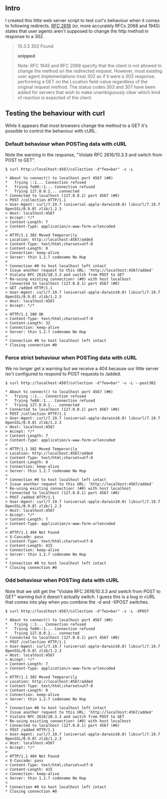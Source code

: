 ## Intro

I created this little web server script to test curl's behaviour when it comes to following redirects.  [RFC 2616](http://www.w3.org/Protocols/rfc2616/rfc2616-sec10.html) (or, more accurately RFCs 2068 and 1945) states that user agents aren't supposed to change the http method in response to a 302.

>  10.3.3 302 Found
>  
>  **snipped**
>  
>  Note: RFC 1945 and RFC 2068 specify that the client is not allowed
>  to change the method on the redirected request.  However, most
>  existing user agent implementations treat 302 as if it were a 303
>  response, performing a GET on the Location field-value regardless
>  of the original request method. The status codes 303 and 307 have
>  been added for servers that wish to make unambiguously clear which
>  kind of reaction is expected of the client.

## Testing the behaviour with curl

While it appears that most browsers change the method to a GET it's possible to control the behaviour with cURL.

### Default behaviour when POSTing data with cURL

Note the warning in the response, "Violate RFC 2616/10.3.3 and switch from POST to GET".

    $ curl http://localhost:4567/collection -d"foo=bar" -v -L
    
    * About to connect() to localhost port 4567 (#0)
    *   Trying ::1... Connection refused
    *   Trying fe80::1... Connection refused
    *   Trying 127.0.0.1... connected
    * Connected to localhost (127.0.0.1) port 4567 (#0)
    > POST /collection HTTP/1.1
    > User-Agent: curl/7.19.7 (universal-apple-darwin10.0) libcurl/7.19.7 OpenSSL/0.9.8l zlib/1.2.3
    > Host: localhost:4567
    > Accept: */*
    > Content-Length: 7
    > Content-Type: application/x-www-form-urlencoded
    > 
    < HTTP/1.1 302 Moved Temporarily
    < Location: http://localhost:4567/added
    < Content-Type: text/html;charset=utf-8
    < Content-Length: 0
    < Connection: keep-alive
    < Server: thin 1.2.7 codename No Hup
    < 
    * Connection #0 to host localhost left intact
    * Issue another request to this URL: 'http://localhost:4567/added'
    * Violate RFC 2616/10.3.3 and switch from POST to GET
    * Re-using existing connection! (#0) with host localhost
    * Connected to localhost (127.0.0.1) port 4567 (#0)
    > GET /added HTTP/1.1
    > User-Agent: curl/7.19.7 (universal-apple-darwin10.0) libcurl/7.19.7 OpenSSL/0.9.8l zlib/1.2.3
    > Host: localhost:4567
    > Accept: */*
    > 
    < HTTP/1.1 200 OK
    < Content-Type: text/html;charset=utf-8
    < Content-Length: 32
    < Connection: keep-alive
    < Server: thin 1.2.7 codename No Hup
    < 
    * Connection #0 to host localhost left intact
    * Closing connection #0

### Force strict behaviour when POSTing data with cURL

We no longer get a warning but we receive a 404 because our little server isn't configured to respond to POST requests to /added.

    $ curl http://localhost:4567/collection -d"foo=bar" -v -L --post302
    
    * About to connect() to localhost port 4567 (#0)
    *   Trying ::1... Connection refused
    *   Trying fe80::1... Connection refused
    *   Trying 127.0.0.1... connected
    * Connected to localhost (127.0.0.1) port 4567 (#0)
    > POST /collection HTTP/1.1
    > User-Agent: curl/7.19.7 (universal-apple-darwin10.0) libcurl/7.19.7 OpenSSL/0.9.8l zlib/1.2.3
    > Host: localhost:4567
    > Accept: */*
    > Content-Length: 7
    > Content-Type: application/x-www-form-urlencoded
    > 
    < HTTP/1.1 302 Moved Temporarily
    < Location: http://localhost:4567/added
    < Content-Type: text/html;charset=utf-8
    < Content-Length: 0
    < Connection: keep-alive
    < Server: thin 1.2.7 codename No Hup
    < 
    * Connection #0 to host localhost left intact
    * Issue another request to this URL: 'http://localhost:4567/added'
    * Re-using existing connection! (#0) with host localhost
    * Connected to localhost (127.0.0.1) port 4567 (#0)
    > POST /added HTTP/1.1
    > User-Agent: curl/7.19.7 (universal-apple-darwin10.0) libcurl/7.19.7 OpenSSL/0.9.8l zlib/1.2.3
    > Host: localhost:4567
    > Accept: */*
    > Content-Length: 7
    > Content-Type: application/x-www-form-urlencoded
    > 
    < HTTP/1.1 404 Not Found
    < X-Cascade: pass
    < Content-Type: text/html;charset=utf-8
    < Content-Length: 415
    < Connection: keep-alive
    < Server: thin 1.2.7 codename No Hup
    < 
    * Connection #0 to host localhost left intact
    * Closing connection #0
    
### Odd behaviour when POSTing data with cURL

Note that we still get the "Violate RFC 2616/10.3.3 and switch from POST to GET" warning but it doesn't actually switch.  I guess this is a bug in cURL that comes into play when you combine the -d and -XPOST switches.

    $ curl http://localhost:4567/collection -d"foo=bar" -v -L -XPOST
    
    * About to connect() to localhost port 4567 (#0)
    *   Trying ::1... Connection refused
    *   Trying fe80::1... Connection refused
    *   Trying 127.0.0.1... connected
    * Connected to localhost (127.0.0.1) port 4567 (#0)
    > POST /collection HTTP/1.1
    > User-Agent: curl/7.19.7 (universal-apple-darwin10.0) libcurl/7.19.7 OpenSSL/0.9.8l zlib/1.2.3
    > Host: localhost:4567
    > Accept: */*
    > Content-Length: 7
    > Content-Type: application/x-www-form-urlencoded
    > 
    < HTTP/1.1 302 Moved Temporarily
    < Location: http://localhost:4567/added
    < Content-Type: text/html;charset=utf-8
    < Content-Length: 0
    < Connection: keep-alive
    < Server: thin 1.2.7 codename No Hup
    < 
    * Connection #0 to host localhost left intact
    * Issue another request to this URL: 'http://localhost:4567/added'
    * Violate RFC 2616/10.3.3 and switch from POST to GET
    * Re-using existing connection! (#0) with host localhost
    * Connected to localhost (127.0.0.1) port 4567 (#0)
    > POST /added HTTP/1.1
    > User-Agent: curl/7.19.7 (universal-apple-darwin10.0) libcurl/7.19.7 OpenSSL/0.9.8l zlib/1.2.3
    > Host: localhost:4567
    > Accept: */*
    > 
    < HTTP/1.1 404 Not Found
    < X-Cascade: pass
    < Content-Type: text/html;charset=utf-8
    < Content-Length: 415
    < Connection: keep-alive
    < Server: thin 1.2.7 codename No Hup
    < 
    * Connection #0 to host localhost left intact
    * Closing connection #0